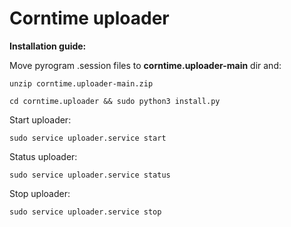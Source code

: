 # Corntime uploader


**Installation guide:**

Move pyrogram .session files to **corntime.uploader-main** dir and:

```
unzip corntime.uploader-main.zip

cd corntime.uploader && sudo python3 install.py
```

Start uploader:

```
sudo service uploader.service start
```

Status uploader:
```
sudo service uploader.service status
```


Stop uploader:
```
sudo service uploader.service stop
```


